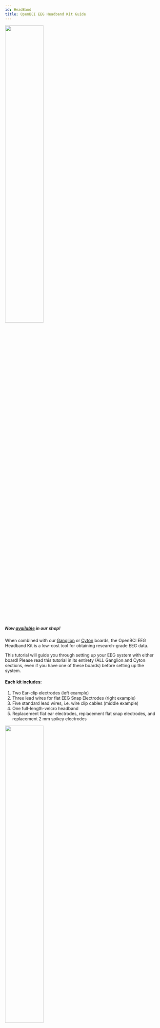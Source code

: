 ```yaml
---
id: HeadBand
title: OpenBCI EEG Headband Kit Guide
---
```

<img src="https://github.com/openbci-archive/Docs/blob/master/assets/headband-images/Headband_Front.JPG?raw=true" width="50%" />

##### Now [available](https://shop.openbci.com/collections/frontpage/products/openbci-eeg-headband-kit?variant=8120393760782) in our shop!

When combined with our [Ganglion](https://shop.openbci.com/collections/frontpage/products/ganglion-board) or [Cyton](https://shop.openbci.com/collections/frontpage/products/cyton-biosensing-board-8-channel?variant=38958638542) boards, the OpenBCI EEG Headband Kit is a low-cost tool for obtaining research-grade EEG data.

This tutorial will guide you through setting up your EEG system with either board! Please read this tutorial in its entirety (ALL Ganglion and Cyton sections, even if you have one of these boards) before setting up the system.

#### Each kit includes:

1.  Two Ear-clip electrodes (left example)
2.  Three lead wires for flat EEG Snap Electrodes (right example)
3.  Five standard lead wires, i.e. wire clip cables (middle example)
4.  One full-length-velcro headband
5.  Replacement flat ear electrodes, replacement flat snap electrodes, and replacement 2 mm spikey electrodes

<img src="https://github.com/openbci-archive/Docs/blob/master/assets/headband-images/Headband_Electrodes.png?raw=true" width="50%" />

All electrode wires end in a female header termination compatible with OpenBCI biosensing boards.

#### 10-20 Internationally Accepted EEG Node Placement

<img src="https://github.com/openbci-archive/Docs/blob/master/assets/headband-images/10-20%20Placement.jpg?raw=true" width="50%" />

The headband allows three frontal cortex measurements (F7, AF7, Fp1, Fpz, Fp2, AF8, F8) via the 3 lead wires with flat EEG electrodes. The five leads with spikey electrodes will allow measurement at the FT7/FT8, T7/T8, TP7/TP8, P7/P8, PO7/PO8, O1/O2, and Oz nodes, depending where you insert the spikey electrodes. In total, this kit comes with EIGHT electrode leads.

To attach the spikey electrodes to the standard lead wires:

1.  Place spikey electrode spikes down on a table or hard surface.
2.  Insert electrode into desired headband location.
3.  Insert exposed metal into the groove of the electrode.
4.  Gently press down on the plastic part of the electrode wire to **snap** the electrode into place.

To remove spikey electrodes from the lead wires:

1.  Using your thumb, press on the electrode while slightly bending the electrode holder.
2.  If that doesn't work, try using precision pliers. Carefully clamp the plastic end of the lead wire. _Using excessive force may break the plastic around the end of the lead wire._
3.  Carefully bend the electrode holder with pliers while pressing the electrode and it should pop out.

## Headband-Ganglion Tutorial

<img src="https://github.com/openbci-archive/Docs/blob/master/assets/headband-images/Headband_Ganglion_Front.JPG?raw=true" width="50%" />

The Ganglion board supports four channels of EEG/EMG/EEG input and can stream data over [bluetooth](Ganglion/08-Ganglion_Data_Format.md) or [wifi](../../GettingStarted/Boards/03-Wifi_Getting_Started_Guide.md). In this tutorial we will show you how to obtain two frontal lobe measurements and two temporal lobe measurements using the four channels of the Ganglion and stream the data over bluetooth!

<img src="https://github.com/openbci-archive/Docs/blob/master/assets/headband-images/Ganglion.JPG?raw=true" width="50%" />

#### Battery

All OpenBCI boards ship with a free 2-pin standard JST compatible 4-AA battery holder. For the best user experience, we recommend purchasing the LiPo battery and charger linked below.

1.  [Lithium ion battery](https://www.adafruit.com/product/1578) and
2.  [USB charger](https://www.adafruit.com/product/1304)

We recommend this battery for its long battery life, compact size, and compatibility with all OpenBCI boards.

#### Hardware

Your Ganglion may have shipped with orange protective cellophane over switches sw1 - sw4. Once you've peeled the protective layer off, and flipped the switches to **down** position, they should look like the image below. Because we are using the Ganglion to obtain EEG, this step is IMPORTANT.

<img src="https://github.com/openbci-archive/Docs/blob/master/assets/headband-images/Ganglion_Switch.JPG?raw=true" width="50%" />

See the [Ganglion Hardware page](Ganglion/02-Ganglion.md#inverting-input-select-switches) for a detailed explanation of why we flip the four channel switches to **down**.

<img src="https://github.com/openbci-archive/Docs/blob/master/assets/headband-images/Ganglion_Headband_Pins.JPG?raw=true" width="50%" />

**Steps**

1.  Connect one earclip electrode to the top D_G (driven ground) pin, as shown above.
2.  Connect the second earclip electrode to the top REF pin, as shown above.
3.  Connect the female terminations of the two flat snap electrodes and two spikey electrodes to top pins 1-4, shown above. (The order of pin connections is up to user preference.)
4.  Place the velcro headband between the clip end of a colored cable and a spikey electrode, making sure to align with the hole in the headband, then snap the spikey electrode into the clip
5.  Place the velcro headband between the flap snap electrode and the snap end of a colored cable, making sure to align with the hole in the headband, then snap the electrode into place.

| GUI Channel | Electrode | Ganglion Board Pin | Electrode Type |
| ----------- | --------- | ------------------ | -------------- |
| 1           | Fp1       | Top +1 pin         | Flat snap      |
| 2           | Fp2       | Top +2 pin         | Flat snap      |
| 3           | TP7       | Top +3 pin         | Spikey         |
| 4           | TP8       | Top +4 pin         | Spikey         |
| -           | A1        | Top D_G pin        | Ear clip       |
| -           | A2        | Top REF pin        | Ear clip       |

**Assembling the Headband**

The placement of nodes on the headband is best represented in the following image:

<img src="https://github.com/openbci-archive/Docs/blob/master/assets/headband-images/EEG%20Nodes_Updated_Ganglion.png?raw=true" width="50%" />

In this diagram, the red circles represent areas where flat electrodes can be placed, and the blue circles represent areas where spiky electrodes can be placed. This placement is ultimately up to you, and the areas that you wish to record. However, a general suggestion for standard electrode placement is outlined in yellow.

To attach the electrodes to the headband:

1.  Place the wire head on the rough side of the velcro
2.  Place the electrode on the soft side of the velcro
3.  Snap the two pieces together, with the velcro in between, to secure them.

The spikey electrodes are particularly difficult to insert. To attach them to the headband:

1.  Loop the metal wire part of the connector around the neck of the electrode
2.  Press down the plastic part to snap it into place around the neck of the electrode

<img src="https://github.com/openbci-archive/Docs/blob/master/assets/headband-images/Spikey%20Electrode%202.jpeg?raw=true" width="30%" />
<img src="https://github.com/openbci-archive/Docs/blob/master/assets/headband-images/Spikey%20Electrode%201.jpeg?raw=true" width="30%" />

Note that removal of electrodes takes place in the reverse order of these steps.

#### OpenBCI Software

Now that you've finished with the hardware set-up, the next step is to set up the GUI! Follow the GUI [tutorial](GettingStarted/Boards/02-Ganglion_Getting_Started_Guide.md#download-install-run-the-openbci-gui) to prepare your computer to communicate with your Ganglion.

Once you've downloaded the GUI zip file per tutorial instructions, fire up the GUI [as shown in this YouTube video!](http://www.youtube.com/watch?v=NAM6eOA4a8Y)

<img src="https://github.com/openbci-archive/Docs/blob/master/assets/images/headband_gui_ganglion.jpeg?raw=true" width="50%" />

Notice the sharp peak-trough-peak wave behavior in the upper left time series window of the GUI. The first peak corresponds with the initiation of an eye blink, the trough immediately after shows a dip in alpha brain waves that syncs to the eye's closing for a fraction of a second! The peak immediately **after** the trough corresponds to the brain signals to the eyelid to reopen, thus concluding the blink cycle.

The band power window in the lower right of the GUI shows the relative strengths of the user's alpha, beta, gamma, delta, and theta brain waves. The GUI and Ganglion work together to separate and categorize brain waves based on characteristics like frequency and amplitude.

<img src="https://github.com/openbci-archive/Docs/blob/master/assets/headband-images/GUI_Ganglion.png?raw=true" width="70%" />

In the picture above, you can see the Ganglion Signal window in the lower left of the GUI. This widget helps users establish a quality connection for each electrode. For most bioelectrical measurements, you want the skin-electrode contact surface impedance to be low. Two of the four channels show lower impedance (these happen to be the flat snap electrodes that are touching the skin over the frontal cortex). This connection must be good, hence the green light to the left of the impedance value. If the impedance light in the GUI is red, you can improve the connection by making sure the electrodes are secured against the skin and making good contact. You may find it helpful to add a little [electrode paste](https://shop.openbci.com/collections/frontpage/products/ten20-conductive-paste-2oz-jars?variant=31373533198) to boost conductivity of the Ag-AgCl coating on the electrodes.

Another widget shown in the picture above is the Focus widget. When the alpha waves are (relatively) high and beta waves are low, the GUI translates this to a focused state. **The Focus Widget is temporarily deprecated until a more reliable Focus algorithm is implemented. If you would still like to use this widget, you can download and run [GUI v4.2.0](https://github.com/OpenBCI/OpenBCI_GUI/releases/tag/v4.2.0).**

## Headband-Cyton Tutorial

<img src="https://github.com/openbci-archive/Docs/blob/master/assets/headband-images/Headband_Cyton_Front.JPG?raw=true" width="50%" />

The Cyton board supports eight channels of EEG/EMG/EEG input and can stream data over [bluetooth](Cyton/03-Cyton_Data_Format.md) or [wifi](../../GettingStarted/Boards/03-Wifi_Getting_Started_Guide.md). In this tutorial we will show you how to obtain three frontal lobe measurements and five temporal lobe measurements and stream the data over bluetooth!

#### Battery

All OpenBCI boards ship with a free 2-pin standard JST compatible 4-AA battery holder. For the best user experience, we recommend purchasing the LiPo battery and charger linked below.

1.  [Lithium ion battery](https://www.adafruit.com/product/1578) and
2.  [USB charger](https://www.adafruit.com/product/1304)

#### Hardware

<img src="https://github.com/openbci-archive/Docs/blob/master/assets/headband-images/Cyton_Headband_Pins.JPG?raw=true" width="50%" />

As shown above:

1.  Connect one earclip electrode to the bottom BIAS pin
2.  Connect the second earclip electrode to the bottom SRB pin
3.  Connect the female terminations of the three flat snap electrodes to bottom pins 1-3 (labeled N1P, N2P, and N3P). (The order of pin connections is up to user preference.)
4.  Connect the female terminations of up to five spikey electrodes to bottom pins 4-8 (labeled N4P through N8P). (The order of pin connections is up to user preference.)
5.  Place the velcro headband between the clip end of a colored cable and a spikey electrode, making sure to align with the hole in the headband, then snap the spikey electrode into the clip
6.  Place the velcro headband between the flap snap electrode and the snap end of a colored cable, making sure to align with the hole in the headband, then snap the electrode into place.

| GUI Channel | Electrode | Cyton Board Pin | Electrode Type |
| ----------- | --------- | --------------- | -------------- |
| 1           | Fp1       | Bottom N1P pin  | Flat snap      |
| 2           | Fp2       | Bottom N2P pin  | Flat snap      |
| 3           | Fpz       | Bottom N3P pin  | Flat snap      |
| 4           | TP7       | Bottom N4P pin  | Spikey         |
| 5           | TP8       | Bottom N5P pin  | Spikey         |
| 6           | P7        | Bottom N6P pin  | Spikey         |
| 7           | P8        | Bottom N7P pin  | Spikey         |
| 8           | Oz        | Bottom N8P pin  | Spikey         |
| -           | A1        | Bottom SRB pin  | Ear clip       |
| -           | A2        | Bottom BIAS pin | Ear clip       |

**Assembling the Headband**

The placement of nodes on the headband is best represented in the following image:
<img src="https://github.com/openbci-archive/Docs/blob/master/assets/headband-images/EEG%20Nodes_Updated_Cyton.png?raw=true" width="50%" />

In this diagram, the red circles represent areas where flat electrodes can be placed, and the blue circles represent areas where spiky electrodes can be placed. This placement is ultimately up to you, and the areas that you wish to record. However, a general suggestion for standard electrode placement is outlined in yellow.

To attach the electrodes to the headband:

1.  Place the wire head on the rough side of the velcro
2.  Place the electrode on the soft side of the velcro
3.  Snap the two pieces together, with the velcro in between, to secure them.

The spikey electrodes are particularly difficult to insert. To attach them to the headband:

1.  Loop the metal wire part of the connector around the neck of the electrode
2.  Press down the plastic part to snap it into place around the neck of the electrode

<img src="https://github.com/openbci-archive/Docs/blob/master/assets/headband-images/Spikey%20Electrode%202.jpeg?raw=true" width="30%" />
<img src="https://github.com/openbci-archive/Docs/blob/master/assets/headband-images/Spikey%20Electrode%201.jpeg?raw=true" width="30%" />

Note that removal of electrodes takes place in the reverse order of these steps.

#### OpenBCI Software

Now that you've finished with the hardware set-up, the next step is to set up the GUI! Follow the GUI [tutorial](Software/OpenBCISoftware/01-OpenBCI_GUI.md) to prepare your computer to communicate with your Cyton.

Once you've installed the GUI by following the tutorial, fire it up [as shown in this YouTube video!](http://www.youtube.com/watch?v=XktF8OhHH4A)

<img src="https://github.com/openbci-archive/Docs/blob/master/assets/images/headband_gui_cyton.jpeg?raw=true" width="50%" />

Play around with the vertical scale, filter, frequency range to see the effect on the raw data. The following screenshot shows an example of what your live-streamed brain data might look like.

<img src="https://github.com/openbci-archive/Docs/blob/master/assets/headband-images/GUI_Cyton_B.png?raw=true" width="70%" />

For more details on the various GUI functions, scroll up to the OpenBCI Software section of the Headband-Ganglion Tutorial above.

For cool project ideas, head over to the [**Example Projects**](https://docs.openbci.com/docs/Examples/ExamplesLanding) Directory!

**Use Cases for OpenBCI GUI**

-   OpenBCI device owners want to visualize their brainwaves!
-   Many of the researchers, hackers and students alike who purchase OpenBCI devices want to use them to acquire data as soon as their device arrives.
-   Users use macOS, Windows and Linux to acquire data
-   Users want to filter incoming data in real time
-   Users want to make their own experiments to test their awesome theories or duplicate state of the art research at home!
-   Users struggle to get prerequisites properly installed to get data on their own from OpenBCI Cyton and Ganglion.
-   Users want to stream data into their own custom applications such as MATLAB.

**What You Can Do with OpenBCI GUI and Software Stack**

-   Visualize data from every OpenBCI device: Ganglion, Cyton, Cyton with Daisy, and the WiFi Shield
-   Playback files using GUI
-   Run as a native application on macOS, Windows, and Linux.
-   Apply filters and other data processing tools to quickly clean raw data in real time
-   Use the GUI as a networking system to move data out of GUI into other apps over UDP, OSC, LSL, and Serial.
-   Send data to [MATLAB](Software/CompatibleThirdPartySoftware/01-Matlab.md), Neuropype (using LSL), and other [third-party softwares.](Software/00-SoftwareLanding.md)
-   Analyze data with [Python and Brainflow](ForDevelopers/01-SoftwareDevelopment.md#brainflow---python)
-   [Create a widget framework](Software/OpenBCISoftware/02_GUI_Widget_Guide.md#custom-widget) that allows users to create their own experiments.
-   Output data into a saved file for later offline processing.
-   [Customize the layout](Software/OpenBCISoftware/01-OpenBCI_GUI.md#customize-your-layout), change the gain, toggle on/off, check impedance of individual channels of the CytonDaisy board (or any connected OpenBCI board) directly in the GUI!
-   Access built-in widgets such as Focus Widget, Band Power, Accelerometer, EEG Head Plot, and MUCH more

As always, don't hesitate to email us at [support@openbci.com](mailto:support@openbci.com) for assistance!

## Headband Tips and Signal Troubleshooting

-   Moisten	a	Q-Tip	in	rubbing	alcohol,	and	scrub	the	surface	of	the	head	directly	underneath	the	contact	point	for	each	electrode.	This	will	remove	oil/debris	from	the	skin,	resulting	in	a	better	signal.		Then	place	the	headband	on	the	head,	with	the	center	electrode in	the	center	of	the	forehead.	
-   The flat and snap electrodes can be used with [electrode gel.](https://shop.openbci.com/collections/frontpage/products/electrodegel) Inject electrode gel into the contact area using any standard small syringe. This will improve signal quality by lowering the skin-electrode impedance.
-   The electrodes can be difficult to remove from their cables. To release the spikey electrodes, press the side of your finger between the black plastic and the electrode. The black side will pop up and then you can pull it off. To put it back on, put the gold wire into the ridge on the neck of the electrode, and press down the black plastic side. To release the Ag/AgCl snap electrode, press down on the velcro and pull the snap off at an angle. 
-   We recommend using a thin, flat tool to remove the flat snap electrodes. Un-snap it with the help of a thin screwdriver or butter knife, being careful not to cut yourself.
-   having difficulty disconnecting the electrodes from the headband kit? Refer to the [video guide](https://youtu.be/PZaRhF4yZ1M).
